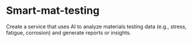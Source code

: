 # Smart-mat-testing
Create a service that uses AI to analyze materials testing data (e.g., stress, fatigue, corrosion) and generate reports or insights.
